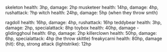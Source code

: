 skeleton health: 3hp, damage: 2hp
musketeer health: 14hp, damage: 4hp, rushattack: ?hp
witch health: 24hp, damage: 5hp (when they throw smth)

ragdoll health: 16hp, damage: 4hp, rushattack: 16hp
teddybear health: 3hp, damage: 2hp, specialattack: 8hp
toybox health: 40hp, damage -
glidingghoul health: 6hp, damage: 2hp
killerclown health: 50hp, damage: 6hp, specialattack: 4hp (he throw skittle)
freakycarni health: 80hp, damage (hit): 6hp, strong attack (lightstrike): 12hp
